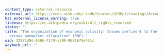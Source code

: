 ```yaml
---
content_type: external-resource
external_url: https://econ.ucsb.edu/~tedb/Courses/UCSBpf/readings/ArrowNonMktActivity1969.pdf
has_external_license_warning: true
license: https://en.wikipedia.org/wiki/All_rights_reserved
status: ''
title: 'The organization of economic activity: Issues pertinent to the choice of market
  versus nonmarket allocation" (PDF).'
uid: 32971d9d-056b-4179-a399-9681675e761c
wayback_url: ''
---
```

